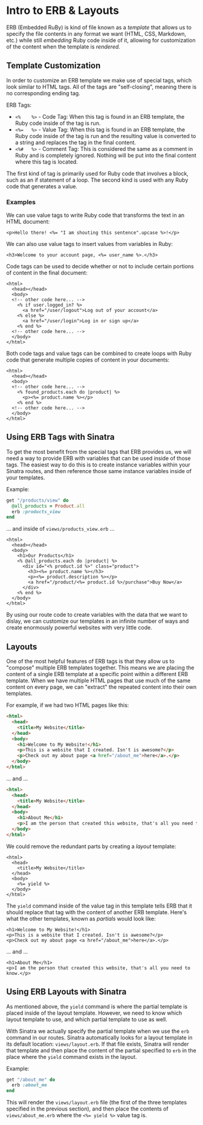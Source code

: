 # Intro to ERB & Layouts
ERB (Embedded RuBy) is kind of file known as a _template_ that allows us to specify the file contents in any format we want (HTML, CSS, Markdown, etc.) while still _embedding_ Ruby code inside of it, allowing for customization of the content when the template is _rendered_.

## Template Customization
In order to customize an ERB template we make use of special tags, which look similar to HTML tags. All of the tags are "self-closing", meaning there is no corresponding ending tag.

ERB Tags:
- `<%    %>` - Code Tag: When this tag is found in an ERB template, the Ruby code inside of the tag is run.
- `<%=   %>` - Value Tag: When this tag is found in an ERB template, the Ruby code inside of the tag is run and the resulting value is converted to a string and replaces the tag in the final content.
- `<%#   %>` - Comment Tag: This is considered the same as a comment in Ruby and is completely ignored. Nothing will be put into the final content where this tag is located.

The first kind of tag is primarily used for Ruby code that involves a block, such as an if statement of a loop. The second kind is used with any Ruby code that generates a value.

### Examples
We can use value tags to write Ruby code that transforms the text in an HTML document:
```erb
<p>Hello there! <%= "I am shouting this sentence".upcase %>!</p>
```

We can also use value tags to insert values from variables in Ruby:
```erb
<h3>Welcome to your account page, <%= user_name %>.</h3>
```

Code tags can be used to decide whether or not to include certain portions of content in the final document:
```erb
<html>
  <head></head>
  <body>
  <!-- other code here... -->
    <% if user.logged_in? %>
      <a href="/user/logout">Log out of your account</a>
    <% else %>
      <a href="/user/login">Log in or sign up</a>
    <% end %>
  <!-- other code here... -->
  </body>
</html>
```

Both code tags and value tags can be combined to create loops with Ruby code that generate multiple copies of content in your documents:
```erb
<html>
  <head></head>
  <body>
  <!-- other code here... -->
    <% found_products.each do |product| %>
      <p><%= product.name %></p>
    <% end %>
  <!-- other code here... -->
  </body>
</html>
```

## Using ERB Tags with Sinatra
To get the most benefit from the special tags that ERB provides us, we will need a way to provide ERB with variables that can be used inside of those tags. The easiest way to do this is to create instance variables within your Sinatra routes, and then reference those same instance variables inside of your templates.

Example:
```ruby
get "/products/view" do
  @all_products = Product.all
  erb :products_view
end
```
... and inside of `views/products_view.erb` ...
```erb
<html>
  <head></head>
  <body>
    <h1>Our Products</h1>
    <% @all_products.each do |product| %>
      <div id="<% product.id %>" class="product">
        <h3><%= product.name %></h3>
        <p><%= product.description %></p>
        <a href="/product/<%= product.id %>/purchase">Buy Now</a>
      </div>
    <% end %>
  </body>
</html>
```

By using our route code to create variables with the data that we want to dislay, we can customize our templates in an infinite number of ways and create enormously powerful websites with very little code.

## Layouts
One of the most helpful features of ERB tags is that they allow us to "compose" multiple ERB templates together. This means we are placing the content of a single ERB template at a specific point within a different ERB template. When we have multiple HTML pages that use much of the same content on every page, we can "extract" the repeated content into their own templates.

For example, if we had two HTML pages like this:
```html
<html>
  <head>
    <title>My Website</title>
  </head>
  <body>
    <h1>Welcome to My Website!</h1>
    <p>This is a website that I created. Isn't is awesome?</p>
    <p>Check out my about page <a href="/about_me">here</a>.</p>
  </body>
</html>
```
... and ...
```html
<html>
  <head>
    <title>My Website</title>
  </head>
  <body>
    <h1>About Me</h1>
    <p>I am the person that created this website, that's all you need to know.</p>
  </body>
</html>
```

We could remove the redundant parts by creating a _layout_ template:
```erb
<html>
  <head>
    <title>My Website</title>
  </head>
  <body>
    <%= yield %>
  </body>
</html>
```

The `yield` command inside of the value tag in this template tells ERB that it should replace that tag with the content of another ERB template. Here's what the other templates, known as _partials_ would look like:
```erb
<h1>Welcome to My Website!</h1>
<p>This is a website that I created. Isn't is awesome?</p>
<p>Check out my about page <a href="/about_me">here</a>.</p>
```
... and ...
```erb
<h1>About Me</h1>
<p>I am the person that created this website, that's all you need to know.</p>
```

## Using ERB Layouts with Sinatra
As mentioned above, the `yield` command is where the partial template is placed inside of the layout template. However, we need to know which layout template to use, and which partial template to use as well.

With Sinatra we actually specify the partial template when we use the `erb` command in our routes. Sinatra automatically looks for a layout template in its default location: `views/layout.erb`. If that file exists, Sinatra will render that template and then place the content of the partial specified to `erb` in the place where the `yield` command exists in the layout.

Example:
```ruby
get "/about_me" do
  erb :about_me
end
```

This will render the `views/layout.erb` file (the first of the three templates specified in the previous section), and then place the contents of `views/about_me.erb` where the `<%= yield %>` value tag is.
